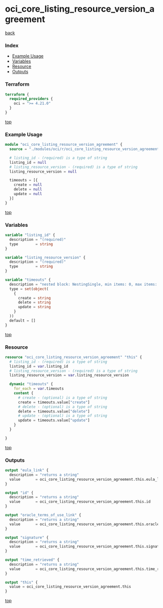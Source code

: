 # oci_core_listing_resource_version_agreement

[back](../oci.md)

### Index

- [Example Usage](#example-usage)
- [Variables](#variables)
- [Resource](#resource)
- [Outputs](#outputs)

### Terraform

```terraform
terraform {
  required_providers {
    oci = ">= 4.21.0"
  }
}
```

[top](#index)

### Example Usage

```terraform
module "oci_core_listing_resource_version_agreement" {
  source = "./modules/oci/r/oci_core_listing_resource_version_agreement"

  # listing_id - (required) is a type of string
  listing_id = null
  # listing_resource_version - (required) is a type of string
  listing_resource_version = null

  timeouts = [{
    create = null
    delete = null
    update = null
  }]
}
```

[top](#index)

### Variables

```terraform
variable "listing_id" {
  description = "(required)"
  type        = string
}

variable "listing_resource_version" {
  description = "(required)"
  type        = string
}

variable "timeouts" {
  description = "nested block: NestingSingle, min items: 0, max items: 0"
  type = set(object(
    {
      create = string
      delete = string
      update = string
    }
  ))
  default = []
}
```

[top](#index)

### Resource

```terraform
resource "oci_core_listing_resource_version_agreement" "this" {
  # listing_id - (required) is a type of string
  listing_id = var.listing_id
  # listing_resource_version - (required) is a type of string
  listing_resource_version = var.listing_resource_version

  dynamic "timeouts" {
    for_each = var.timeouts
    content {
      # create - (optional) is a type of string
      create = timeouts.value["create"]
      # delete - (optional) is a type of string
      delete = timeouts.value["delete"]
      # update - (optional) is a type of string
      update = timeouts.value["update"]
    }
  }

}
```

[top](#index)

### Outputs

```terraform
output "eula_link" {
  description = "returns a string"
  value       = oci_core_listing_resource_version_agreement.this.eula_link
}

output "id" {
  description = "returns a string"
  value       = oci_core_listing_resource_version_agreement.this.id
}

output "oracle_terms_of_use_link" {
  description = "returns a string"
  value       = oci_core_listing_resource_version_agreement.this.oracle_terms_of_use_link
}

output "signature" {
  description = "returns a string"
  value       = oci_core_listing_resource_version_agreement.this.signature
}

output "time_retrieved" {
  description = "returns a string"
  value       = oci_core_listing_resource_version_agreement.this.time_retrieved
}

output "this" {
  value = oci_core_listing_resource_version_agreement.this
}
```

[top](#index)